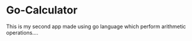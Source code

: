 # Go-Calculator
This is my second app made using go language which perform arithmetic operations....

